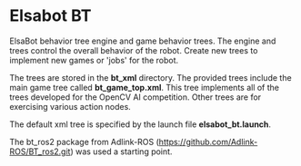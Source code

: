 # Elsabot BT

ElsaBot behavior tree engine and game behavior trees.  The engine and trees control the overall behavior of the robot.  Create new trees to implement new games or 'jobs' for the robot.

The trees are stored in the **bt_xml** directory. The provided trees include the main game tree called **bt_game_top.xml**.  This tree implements all of the trees developed for the OpenCV AI competition.  Other trees are for exercising various action nodes.

The default xml tree is specified by the launch file **elsabot_bt.launch**.

The bt_ros2 package from Adlink-ROS (https://github.com/Adlink-ROS/BT_ros2.git) was used a starting point.

